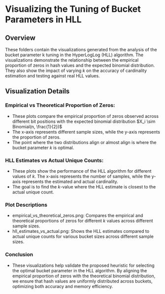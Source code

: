 # Visualizing the Tuning of Bucket Parameters in HLL

## Overview
These folders contain the visualizations generated from the analysis of the bucket parameter k tuning in the HyperLogLog (HLL) algorithm. The visualizations demonstrate the relationship between the empirical proportion of zeros in hash values and the expected binomial distribution. They also show the impact of varying $k$ on the accuracy of cardinality estimation and testing against real HLL values.

## Visualization Details

### Empirical vs Theoretical Proportion of Zeros:
- These plots compare the empirical proportion of zeros observed across different bit positions with the expected binomial distribution $X_i \sim Binomial(n, \frac{1}{2})$
- The x-axis represents different sample sizes, while the y-axis represents the proportion of zeros.
- The point where the two distributions align or almost align is where the bucket parameter $k$ is optimal.

### HLL Estimates vs Actual Unique Counts:
- These plots show the performance of the HLL algorithm for different values of $k$. The x-axis represents the number of samples, while the y-axis represents the estimated and actual cardinality.
- The goal is to find the $k$-value where the HLL estimate is closest to the actual unique count.

### Plot Descriptions
- empirical_vs_theoretical_zeros.png: Compares the empirical and theoretical proportions of zeros for different $k$ values across different sample sizes.
- hll_estimates_vs_actual.png: Shows the HLL estimates compared to actual unique counts for various bucket sizes across different sample sizes.

### Conclusion
- These visualizations help validate the proposed heuristic for selecting the optimal bucket parameter in the HLL algorithm. By aligning the empirical proportion of zeros with the theoretical binomial distribution, we ensure that hash values are uniformly distributed across buckets, optimizing both accuracy and memory efficiency.
